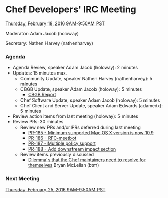 # Chef Developers' IRC Meeting

[Thursday, February 18, 2016 9AM-9:50AM PST](http://everytimezone.com/#2016-02-18,300,cn3)

Moderator:  Adam Jacob (holoway)

Secretary:  Nathen Harvey (nathenharvey)

### Agenda
* Agenda Review, speaker Adam Jacob (holoway): 2 minutes
* Updates: 15 minutes max.
  * Community Update, speaker Nathen Harvey (nathenharvey): 5 minutes
  * CBGB Update, speaker Adam Jacob (holoway):  5 minutes
    * [CBGB Report](https://gist.github.com/dougireton/85fed9408effd62eee79)
  * Chef Software Update, speaker Adam Jacob (holoway): 5 minutes
  * Chef Client and Server Update, speaker Adam Edwards (adamedx): 5 minutes
* Review action items from last meeting (holoway): 5 minutes
* Review PRs:  30 minutes
  * Review new PRs and/or PRs deferred during last meeting
    * [PR-185 - Minimum supported Mac OS X version is now 10.9](https://github.com/chef/chef-rfc/pull/185)
    * [PR-186 - RFC-meetbot](https://github.com/chef/chef-rfc/pull/186)
    * [PR-187 - Multiple policy support](https://github.com/chef/chef-rfc/pull/187)
    * [PR-188 - Add downstream impact section](https://github.com/chef/chef-rfc/pull/188)
  * Review items previously discussed
    * [Dilemma's that the Chef maintainers need to resolve for themselves](https://e.chef.io/p/maintainers_dilemma) Bryan McLellan (btm)

### Next Meeting

[Thursday, February 25, 2016 9AM-9:50AM PST](http://everytimezone.com/#2016-02-25,300,cn3)
